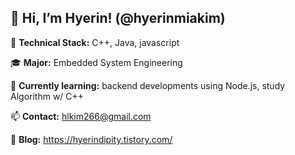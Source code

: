 <h2> 👋 Hi, I’m Hyerin! (@hyerinmiakim) </h2>
👀 <b> Technical Stack:</b> C++, Java, javascript

🎓 <b> Major:</b> Embedded System Engineering

🌱 <b>Currently learning:</b> backend developments using Node.js, study Algorithm w/ C++

📫 <b>Contact:</b> hlkim266@gmail.com

🎨 <b>Blog:</b> https://hyerindipity.tistory.com/

<!---
hyerinmiakim/hyerinmiakim is a ✨ special ✨ repository because its `README.md` (this file) appears on your GitHub profile.
You can click the Preview link to take a look at your changes.
--->
